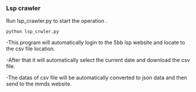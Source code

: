### Lsp crawler ###
Run lsp_crawler.py to start the operation .
```
python lsp_crwler.py
```
-This program will automatically login to the 5bb lsp website and locate to the csv file location.

-After that it will automatically select the current date and download the csv file.

-The datas of csv file will be automatically converted to json data and then send to the mmds website.
